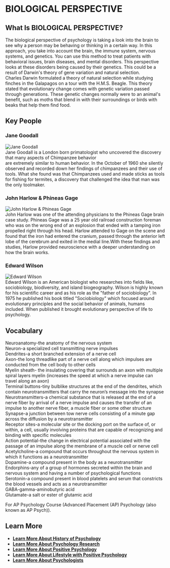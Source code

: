 # BIOLOGICAL PERSPECTIVE

## What Is BIOLOGICAL PERSPECTIVE?

The biological perspective of psychology is taking a look into the brain to see why a person may be behaving or thinking in a certain way. In this approach, you take into account the brain, the immune system, nervous systems, and genetics. You can use this method to treat patients with behavioral issues, brain diseases, and mental disorders. This perspective looks at these disorders being caused by their genetics. This could be a result of Darwin's theory of gene variation and natural selection.  
Charles Darwin formulated a theory of natural selection while studying finches in the Galapagos on a tour with the H.M.S. Beagle. This theory stated that evolutionary change comes with genetic variation passed through generations. These genetic changes normally were to an animal's benefit, such as moths that blend in with their surroundings or birds with beaks that help them find food.

## Key People

### Jane Goodall

![Jane Goodall](/docs/Jane-Goodall.avif)  
Jane Goodall is a London born primatologist who uncovered the discovery  
that many aspects of Chimpanzee behavior  
are extremely similar to human behavior. In the October of 1960 she silently observed and recorded down her findings of chimpanzees and their use of tools. What she found was that Chimpanzees used and made sticks as tools for fishing for termites, a discovery that challenged the idea that man was the only toolmaker.

### John Harlow & Phineas Gage

![John Harlow & Phineas Gage](/docs/John-Harlow&Phineas-Gage.avif)  
John Harlow was one of the attending physicians to the Phineas Gage brain case study. Phineas Gage was a 25 year old railroad construction foreman who was on the wrong end of an explosion that ended with a tamping iron propelled right through his head. Harlow attended to Gage on the scene and found that the iron had entered the cranium, passed through the anterior left lobe of the cerebrum and exited in the medial line.With these findings and studies, Harlow provided neuroscience with a deeper understanding on how the brain works.

### Edward Wilson

![Edward Wilson](/docs/Edward-Wilson.avif)  
Edward Wilson is an American biologist who researches into fields like, sociobiology, biodiversity, and island biogeography. Wilson is highly known for his scientific career and as his role as the "father of sociobiology". In 1975 he published his book titled "Sociobiology" which focused around evolutionary principles and the social behavior of animals, humans included. When published it brought evolutionary perspective of life to psychology.

## Vocabulary

Neuroanatomy-the anatomy of the nervous system  
Neuron-a specialized cell transmitting nerve impulses  
Dendrites-a short branched extension of a nerve cell  
Axon-the long threadlike part of a nerve cell along which impulses are conducted from the cell body to other cells  
Myelin sheath- the insulating covering that surrounds an axon with multiple spiral layers myelin (increases the speed at which a nerve impulse can travel along an axon)  
Terminal buttons-tiny bulblike structures at the end of the dendrites, which contain neurotransmitters that carry the neuron’s message into the synapse  
Neurotransmitters-a chemical substance that is released at the end of a nerve fiber by arrival of a nerve impulse and causes the transfer of an impulse to another nerve fiber, a muscle fiber or some other structure  
Synapse-a junction between tow nerve cells consisting of a minute gap across the diffusion by a neurotransmitter  
Receptor sites-a molecular site or the docking port on the surface of, or within, a cell, usually involving proteins that are capable of recognizing and binding with specific molecules  
Action potential-the change in electrical potential associated with the passage of an impulse along the membrane of a muscle cell or nerve cell  
Acetylcholine-a compound that occurs throughout the nervous system in which it functions as a neurotransmitter  
Dopamine-a compound present in the body as a neurotransmitter  
Endorphins-any of a group of hormones secreted within the brain and nervous system and having a number of psychological functions  
Serotonin-a compound present in blood platelets and serum that constricts the blood vessels and acts as a neurotransmitter  
GABA-gamma-aminobutyric acid  
Glutamate-a salt or ester of glutamic acid

For AP Psychology Course (Advanced Placement (AP) Psychology (also known as AP Psych)).

## **Learn More**

  * [**Learn More About History of Psychology**](/docs/history-of-psychology)
  * [**Learn More About Psychology Research**](/docs/psychology-research)
  * [**Learn More About Positive Psychology**](/docs/positive-psychology)
  * [**Learn More About Lifestyle with Positive Psychology**](/docs/lifestyle-personal-growth)
  * [**Learn More About Psychologists**](/docs/psychologists)


